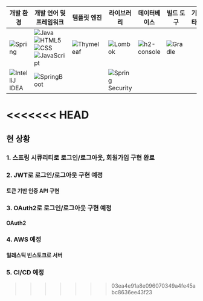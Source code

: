|개발 환경|개발 언어 및 프레임워크|템플릿 엔진|라이브러리| 데이터베이스                                                        |빌드 도구|기타|
|---|---|---|---|---------------------------------------------------------------|---|---|
|![Spring](https://img.shields.io/badge/STS4-6DB33F?style=flat-square&logo=Spring&logoColor=black)|![Java](https://img.shields.io/badge/Java-007396?style=flat-square&logo=Java&logoColor=white) ![HTML5](https://img.shields.io/badge/HTML5-E34F26?style=flat-square&logo=HTML5&logoColor=white) ![CSS](https://img.shields.io/badge/CSS3-1572B6?style=flat-square&logo=CSS3&logoColor=white) ![JavaScript](https://img.shields.io/badge/JavaScript-F7DF1E?style=flat-square&logo=JavaScript&logoColor=black)|![Thymeleaf](https://img.shields.io/badge/Thymeleaf-005F0F?style=flat-square&logo=Thymeleaf&logoColor=white)|![Lombok](https://img.shields.io/badge/Lombok-red?style=flat-square&logo=Lombok&logoColor=white)| ![h2-console](https://img.shields.io/badge/-h2--console-blue) |![Gradle](https://img.shields.io/badge/Gradle-02303A?style=flat-square&logo=Gradle&logoColor=white)|
|![IntelliJ IDEA](https://img.shields.io/badge/IntelliJ-yellow?style=flat-square&logo=IntelliJIDEA&logoColor=black)|![SpringBoot](https://img.shields.io/badge/SpringBoot-6DB33F?style=flat-square&logo=SpringBoot&logoColor=black)||![Spring Security](https://img.shields.io/badge/SpringSecurity-6DB33F?style=flat-square&logo=SpringSecurity&logoColor=black) |                                                               ||

<<<<<<< HEAD
=======

## 현 상황
### 1. 스프링 시큐리티로 로그인/로그아웃, 회원가입 구현 완료
### 2. JWT로 로그인/로그아웃 구현 예정
#### 토큰 기반 인증 API 구현
### 3. OAuth2로 로그인/로그아웃 구현 예정
#### OAuth2
### 4. AWS 예정
#### 일래스틱 빈스토크로 서버
### 5. CI/CD 예정
>>>>>>> 03ea4e91a8e096070349a4fe45abc8636ee43f23
